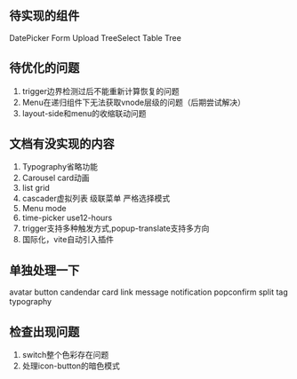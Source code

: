 ## 待实现的组件
DatePicker Form Upload TreeSelect Table Tree  
## 待优化的问题
1. trigger边界检测过后不能重新计算恢复的问题
2. Menu在递归组件下无法获取vnode层级的问题（后期尝试解决）
3. layout-side和menu的收缩联动问题
## 文档有没实现的内容
1. Typography省略功能
2. Carousel card动画
3. list grid
4. cascader虚拟列表 级联菜单 严格选择模式 
5. Menu mode
6. time-picker  use12-hours
7. trigger支持多种触发方式,popup-translate支持多方向
8. 国际化，vite自动引入插件

## 单独处理一下
avatar button candendar card link message notification popconfirm split tag typography

## 检查出现问题
1. switch整个色彩存在问题
2. 处理icon-button的暗色模式